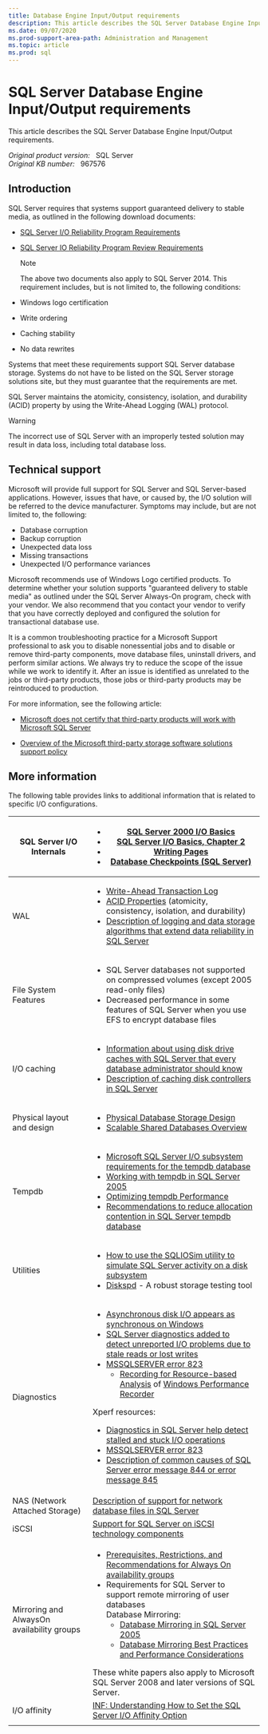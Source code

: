 ```yaml
---
title: Database Engine Input/Output requirements
description: This article describes the SQL Server Database Engine Input/Output requirements.
ms.date: 09/07/2020
ms.prod-support-area-path: Administration and Management
ms.topic: article
ms.prod: sql
---
```

# SQL Server Database Engine Input/Output requirements

This article describes the SQL Server Database Engine Input/Output requirements.

_Original product version:_ &nbsp; SQL Server  
_Original KB number:_ &nbsp; 967576

## Introduction

SQL Server requires that systems support guaranteed delivery to stable media, as outlined in the following download documents:

- [SQL Server I/O Reliability Program Requirements](https://download.microsoft.com/download/f/1/e/f1ecc20c-85ee-4d73-baba-f87200e8dbc2/sql_server_io_reliability_program_review_requirements.pdf)

- [SQL Server IO Reliability Program Review Requirements](https://download.microsoft.com/download/f/1/e/f1ecc20c-85ee-4d73-baba-f87200e8dbc2/sql_server_io_reliability_program_review_requirements.pdf)

  > [!NOTE]
    > The above two documents also apply to SQL Server 2014.
This requirement includes, but is not limited to, the following conditions:

- Windows logo certification
- Write ordering
- Caching stability
- No data rewrites

Systems that meet these requirements support SQL Server database storage. Systems do not have to be listed on the SQL Server storage solutions site, but they must guarantee that the requirements are met.

SQL Server maintains the atomicity, consistency, isolation, and durability (ACID) property by using the Write-Ahead Logging (WAL) protocol.

> [!WARNING]
> The incorrect use of SQL Server with an improperly tested solution may result in data loss, including total database loss.

## Technical support

Microsoft will provide full support for SQL Server and SQL Server-based applications. However, issues that have, or caused by, the I/O solution will be referred to the device manufacturer. Symptoms may include, but are not limited to, the following:

- Database corruption
- Backup corruption
- Unexpected data loss
- Missing transactions
- Unexpected I/O performance variances

Microsoft recommends use of Windows Logo certified products. To determine whether your solution supports "guaranteed delivery to stable media" as outlined under the SQL Server Always-On program, check with your vendor. We also recommend that you contact your vendor to verify that you have correctly deployed and configured the solution for transactional database use.

It is a common troubleshooting practice for a Microsoft Support professional to ask you to disable nonessential jobs and to disable or remove third-party components, move database files, uninstall drivers, and perform similar actions. We always try to reduce the scope of the issue while we work to identify it. After an issue is identified as unrelated to the jobs or third-party products, those jobs or third-party products may be reintroduced to production.

For more information, see the following article:

- [Microsoft does not certify that third-party products will work with Microsoft SQL Server](https://support.microsoft.com/help/913945)

- [Overview of the Microsoft third-party storage software solutions support policy](https://support.microsoft.com/help/841696)

## More information

The following table provides links to additional information that is related to specific I/O configurations.

| SQL Server I/O Internals|<ul><li>[SQL Server 2000 I/O Basics](/previous-versions//cc966500(v=technet.10)) </li><li> [SQL Server I/O Basics, Chapter 2](/previous-versions/sql/sql-server-2005/administrator/cc917726(v=technet.10)) </li><li> [Writing Pages](/previous-versions/sql/sql-server-2008-r2/aa337560(v=sql.105)) </li><li> [Database Checkpoints (SQL Server)](/sql/relational-databases/logs/database-checkpoints-sql-server)</li></ul> |
|---|---|
| WAL|<ul><li> [Write-Ahead Transaction Log](/previous-versions/sql/sql-server-2008-r2/ms186259(v=sql.105)) </li><li> [ACID Properties](https://www.microsoft.com/download/details.aspx?id=51958) (atomicity, consistency, isolation, and durability)</li><li> [Description of logging and data storage algorithms that extend data reliability in SQL Server](https://support.microsoft.com/help/230785)</li></ul>|
| File System Features<br/>|<ul><li> SQL Server databases not supported on compressed volumes (except 2005 read-only files)</li><li> Decreased performance in some features of SQL Server when you use EFS to encrypt database files|
| I/O caching|<ul><li> [Information about using disk drive caches with SQL Server that every database administrator should know](https://support.microsoft.com/help/234656) </li><li> [Description of caching disk controllers in SQL Server](https://support.microsoft.com/help/86903/description-of-caching-disk-controllers-in-sql-server)</li></ul>|
| Physical layout and design<br/>|<ul><li> [Physical Database Storage Design](/previous-versions/sql/sql-server-2005/administrator/cc966414(v=technet.10)) </li><li> [Scalable Shared Databases Overview](/previous-versions/sql/sql-server-2008-r2/ms345392(v=sql.105))</li></ul> |
| Tempdb|<ul><li> [Microsoft SQL Server I/O subsystem requirements for the tempdb database](https://support.microsoft.com/help/917047)</li><li> [Working with tempdb in SQL Server 2005](/previous-versions/sql/sql-server-2005/administrator/cc966545(v=technet.10)) </li><li> [Optimizing tempdb Performance](/previous-versions/sql/sql-server-2008-r2/ms175527(v=sql.105)) </li><li> [Recommendations to reduce allocation contention in SQL Server tempdb database](https://support.microsoft.com/help/2154845) </li></ul>|
| Utilities|<ul><li> [How to use the SQLIOSim utility to simulate SQL Server activity on a disk subsystem](https://support.microsoft.com/help/231619)</li><li> [Diskspd](https://gallery.technet.microsoft.com/diskspd-a-robust-storage-6cd2f223) - A robust storage testing tool|
| Diagnostics<br/>| <ul><li>[Asynchronous disk I/O appears as synchronous on Windows](/troubleshoot/windows/win32/asynchronous-disk-io-synchronous)</li><li> [SQL Server diagnostics added to detect unreported I/O problems due to stale reads or lost writes](https://support.microsoft.com/help/826433) </li><li> [MSSQLSERVER error 823](/sql/relational-databases/errors-events/mssqlserver-823-database-engine-error)<ul> <li> [Recording for Resource-based Analysis](/previous-versions/windows/it-pro/windows-8.1-and-8/hh448202(v=win.10)) of [Windows Performance Recorder](/previous-versions/windows/it-pro/windows-8.1-and-8/hh448205(v=win.10)) </li></ul></ul> Xperf resources: <ul><li>[Diagnostics in SQL Server help detect stalled and stuck I/O operations](https://support.microsoft.com/help/897284) <li> [MSSQLSERVER error 823](/sql/relational-databases/errors-events/mssqlserver-823-database-engine-error) </li><li> [Description of common causes of SQL Server error message 844 or error message 845](https://support.microsoft.com/help/310834)</li></ul>|
| NAS (Network Attached Storage)| [Description of support for network database files in SQL Server](https://support.microsoft.com/help/304261)|
| iSCSI| [Support for SQL Server on iSCSI technology components](https://support.microsoft.com/help/833770)|
| Mirroring and AlwaysOn availability groups| <ul><li>[Prerequisites, Restrictions, and Recommendations for Always On availability groups](/sql/database-engine/availability-groups/windows/prereqs-restrictions-recommendations-always-on-availability) <li>Requirements for SQL Server to support remote mirroring of user databases<br/>Database Mirroring:<ul><li> [Database Mirroring in SQL Server 2005](/previous-versions/sql/sql-server-2005/administrator/cc917680(v=technet.10)) </li><li> [Database Mirroring Best Practices and Performance Considerations](https://download.microsoft.com/download/4/7/a/47a548b9-249e-484c-abd7-29f31282b04d/dbm_best_pract.doc) </li></ul></ul> These white papers also apply to Microsoft SQL Server 2008 and later versions of SQL Server.|
|I/O affinity| [INF: Understanding How to Set the SQL Server I/O Affinity Option](https://support.microsoft.com/help/298402)|
|||
